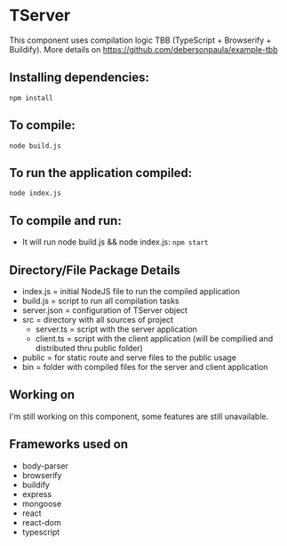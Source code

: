 # TServer

This component uses compilation logic TBB (TypeScript + Browserify + Buildify).
More details on https://github.com/debersonpaula/example-tbb

## Installing dependencies:
`npm install`

## To compile:
`node build.js`

## To run the application compiled:
`node index.js`

## To compile and run:
 - It will run node build.js && node index.js:
 `npm start`


## Directory/File Package Details
 - index.js = initial NodeJS file to run the compiled application
 - build.js = script to run all compilation tasks
 - server.json = configuration of TServer object
 - src = directory with all sources of project
    - server.ts = script with the server application
    - client.ts = script with the client application (will be compilied and distributed thru public folder)
 - public = for static route and serve files to the public usage
 - bin = folder with compiled files for the server and client application


## Working on

 I'm still working on this component, some features are still unavailable.
 
## Frameworks used on

 - body-parser
 - browserify
 - buildify
 - express
 - mongoose
 - react
 - react-dom
 - typescript